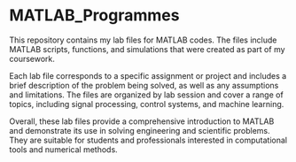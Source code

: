 # MATLAB_Programmes
This repository contains my lab files for MATLAB codes. The files include MATLAB scripts, functions, and simulations that were created as part of my coursework.

Each lab file corresponds to a specific assignment or project and includes a brief description of the problem being solved, as well as any assumptions and limitations. The files are organized by lab session and cover a range of topics, including signal processing, control systems, and machine learning.

Overall, these lab files provide a comprehensive introduction to MATLAB and demonstrate its use in solving engineering and scientific problems. They are suitable for students and professionals interested in computational tools and numerical methods.
